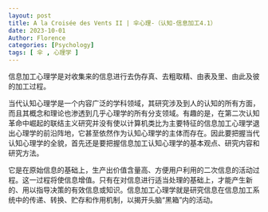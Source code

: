 ```yaml
---
layout: post
title: A la Croisée des Vents II | 伞心理-（认知-信息加工4.1）
date: 2023-10-01
Author: Florence
categories: [Psychology]
tags: [ 伞 , 心理学 ]
---
```


信息加工心理学是对收集来的信息进行去伪存真、去粗取精、由表及里、由此及彼的加工过程。

当代认知心理学是一个内容广泛的学科领域，其研究涉及到人的认知的所有方面，而且其概念和理论也渗透到几乎心理学的所有分支领域。有趣的是，在第二次认知革命中崛起的联结主义研究并没有使以计算机类比为主要特征的信息加工心理学退出心理学的前沿阵地，它甚至依然作为认知心理学的主体而存在。因此要把握当代认知心理学的全貌，首先还是要把握信息加工认知心理学的基本观点、研究内容和研究方法。

它是在原始信息的基础上，生产出价值含量高、方便用户利用的二次信息的活动过程。这一过程将使信息增值。只有在对信息进行适当处理的基础上，才能产生新的、用以指导决策的有效信息或知识。信息加工心理学就是研究信息在信息加工系统中的传递、转换、贮存和作用机制，以揭开头脑“黑箱”内的活动。